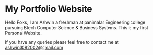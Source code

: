 
# My Portfolio Website

Hello Folks, I am Ashwin a freshman at panimalar Engineering college pursuing Btech Computer Science & Business Systems.
This is my first Personal Website.

If you have any queries please feel free to contact me at ashwin3082002@gmail.com


